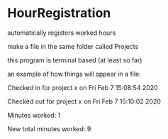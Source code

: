 # HourRegistration
automatically registers worked hours

make a file in the same folder called Projects 

this program is terminal based (at least so far)

an example of how things will appear in a file:

Checked in  for project x on Fri Feb  7 15:08:54 2020

Checked out for project x on Fri Feb  7 15:10:02 2020

Minutes worked: 1

New total minutes worked: 9
